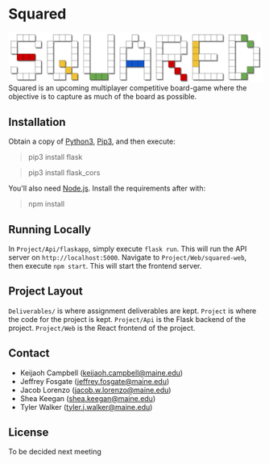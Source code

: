 # Squared
![Squared logo](Project/Web/squared-web/src/images/squared-logo.png)
Squared is an upcoming multiplayer competitive board-game where the objective is to capture as much of the board as possible.

## Installation
Obtain a copy of [Python3](https://www.python.org/downloads/), [Pip3](https://pip.pypa.io/en/stable/installation/), and then execute:
> pip3 install flask

> pip3 install flask_cors

You'll also need [Node.js](https://nodejs.org/en/download/). Install the requirements after with:
> npm install

## Running Locally
In `Project/Api/flaskapp`, simply execute `flask run`. This will run the API server on `http://localhost:5000`.
Navigate to `Project/Web/squared-web`, then execute `npm start`. This will start the frontend server.

## Project Layout
`Deliverables/` is where assignment deliverables are kept.
`Project` is where the code for the project is kept.
`Project/Api` is the Flask backend of the project.
`Project/Web` is the React frontend of the project.

## Contact
* Keijaoh Campbell (keijaoh.campbell@maine.edu)
* Jeffrey Fosgate (jeffrey.fosgate@maine.edu)
* Jacob Lorenzo (jacob.w.lorenzo@maine.edu)
* Shea Keegan (shea.keegan@maine.edu)
* Tyler Walker (tyler.j.walker@maine.edu)

## License
To be decided next meeting

